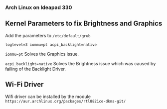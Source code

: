 ### Arch Linux on Ideapad 330

## Kernel Parameters to fix Brightness and Graphics 

Add the parameters to `/etc/default/grub`

```
loglevel=3 iommu=pt acpi_backlight=native
```

`iommu=pt` Solves the Graphics issue.

`acpi_backlight=native` Solves the Brightness issue which was caused by failing of the Backlight Driver.

## Wi-Fi Driver

Wifi driver can be installed by the module `https://aur.archlinux.org/packages/rtl8821ce-dkms-git/`